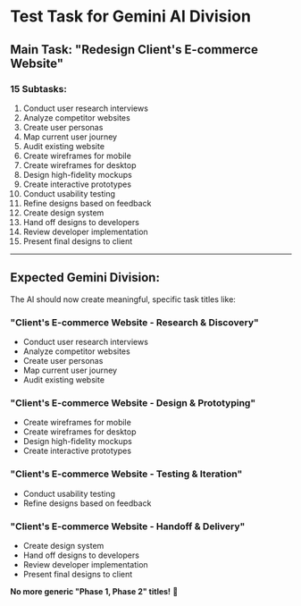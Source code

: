 # Test Task for Gemini AI Division

## Main Task: "Redesign Client's E-commerce Website"

### 15 Subtasks:

1. Conduct user research interviews
2. Analyze competitor websites
3. Create user personas
4. Map current user journey
5. Audit existing website
6. Create wireframes for mobile
7. Create wireframes for desktop
8. Design high-fidelity mockups
9. Create interactive prototypes
10. Conduct usability testing
11. Refine designs based on feedback
12. Create design system
13. Hand off designs to developers
14. Review developer implementation
15. Present final designs to client

---

## Expected Gemini Division:

The AI should now create meaningful, specific task titles like:

### "Client's E-commerce Website - Research & Discovery"

- Conduct user research interviews
- Analyze competitor websites
- Create user personas
- Map current user journey
- Audit existing website

### "Client's E-commerce Website - Design & Prototyping"

- Create wireframes for mobile
- Create wireframes for desktop
- Design high-fidelity mockups
- Create interactive prototypes

### "Client's E-commerce Website - Testing & Iteration"

- Conduct usability testing
- Refine designs based on feedback

### "Client's E-commerce Website - Handoff & Delivery"

- Create design system
- Hand off designs to developers
- Review developer implementation
- Present final designs to client

**No more generic "Phase 1, Phase 2" titles!** 🎯
